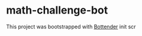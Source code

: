 # math-challenge-bot

This project was bootstrapped with
[Bottender](https://github.com/Yoctol/bottender) init scr